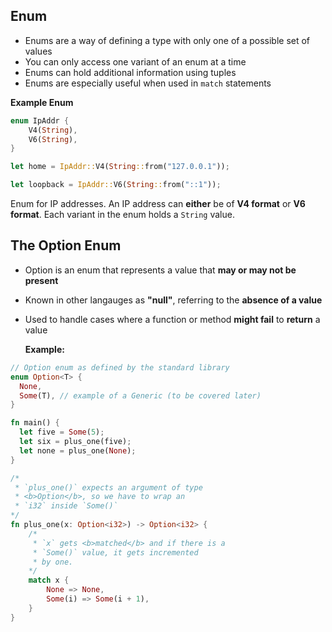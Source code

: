 ## Enum

- Enums are a way of defining a type with only one of a possible set of values
- You can only access one variant of an enum at a time
- Enums can hold additional information using tuples
- Enums are especially useful when used in `match` statements

**Example Enum**

```rust
enum IpAddr {
    V4(String),
    V6(String),
}

let home = IpAddr::V4(String::from("127.0.0.1"));

let loopback = IpAddr::V6(String::from("::1"));
```

Enum for IP addresses. An IP address can <b>either</b> be of <b>V4 format</b> or
<b>V6 format</b>. Each variant in the enum holds a `String` value.

## The Option Enum

- Option is an enum that represents a value that <b>may or may not be
  present</b>
- Known in other langauges as <b>"null"</b>, referring to the <b>absence of a
  value</b>
- Used to handle cases where a function or method <b>might fail</b> to
  <b>return</b> a value

  **Example:**

```rust
// Option enum as defined by the standard library
enum Option<T> {
  None,
  Some(T), // example of a Generic (to be covered later)
}
```

```rust
fn main() {
  let five = Some(5);
  let six = plus_one(five);
  let none = plus_one(None);
}

/*
 * `plus_one()` expects an argument of type
 * <b>Option</b>, so we have to wrap an
 * `i32` inside `Some()`
*/
fn plus_one(x: Option<i32>) -> Option<i32> {
    /*
     * `x` gets <b>matched</b> and if there is a
     * `Some()` value, it gets incremented
     * by one.
    */
    match x {
        None => None,
        Some(i) => Some(i + 1),
    }
}
```
